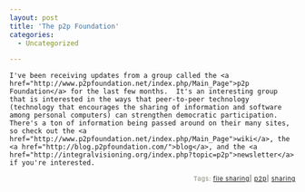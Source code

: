 ```yaml
---
layout: post
title: 'The p2p Foundation'
categories:
  - Uncategorized

---
```



    I've been receiving updates from a group called the <a href="http://www.p2pfoundation.net/index.php/Main_Page">p2p Foundation</a> for the last few months.  It's an interesting group that is interested in the ways that peer-to-peer technology (technology that encourages the sharing of information and software among personal computers) can strengthen democratic participation.  There's a ton of information being passed around on their many sites, so check out the <a href="http://www.p2pfoundation.net/index.php/Main_Page">wiki</a>, the <a href="http://blog.p2pfoundation.com/">blog</a>, and the <a href="http://integralvisioning.org/index.php?topic=p2p">newsletter</a> if you're interested.   
<p style="text-align:right;font-size:11px;letter-spacing:.05em;color:#808979;">Tags: <a href="http://www.technorati.com/tag/file%20sharing" rel="tag">file sharing</a><strong>|</strong> <a href="http://www.technorati.com/tag/p2p" rel="tag">p2p</a><strong>|</strong> <a href="http://www.technorati.com/tag/sharing" rel="tag">sharing</a></p>
  
